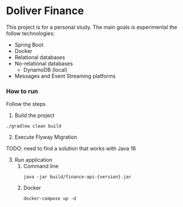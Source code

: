 # Doliver Finance
This project is for a personal study. The main goals is experimental the follow technologies:

- Spring Boot
- Docker
- Relational databases
- No-relational databases
  - DynamoDB (local)
- Messages and Event Streaming platforms

### How to run
Follow the steps

1. Build the project
```
./gradlew clean build
```
2. Execute Flyway Migration

TODO: need to find a solution that works with Java 16

3. Run application
   1. Command line
      ```
      java -jar build/finance-api-{version}.jar
      ```
   2. Docker
      ```
      docker-compose up -d
      ```
